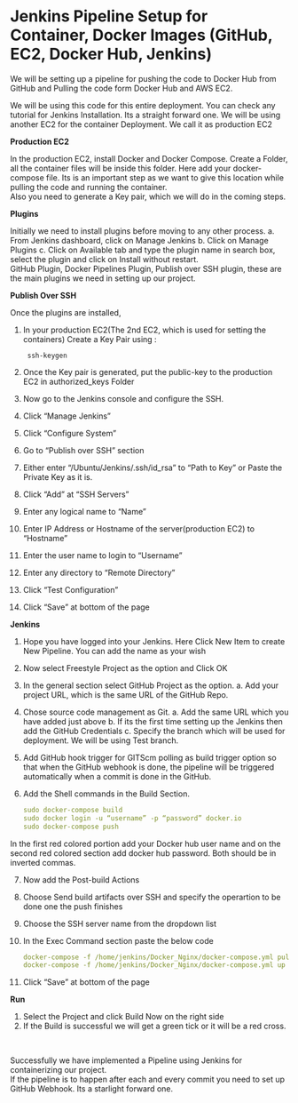 # Jenkins Pipeline Setup for Container, Docker Images (GitHub, EC2, Docker Hub, Jenkins)

We will be setting up a pipeline for pushing the code to Docker Hub from GitHub and Pulling the code form Docker Hub and AWS EC2. <br>

We will be using this code for this entire deployment. You can check any tutorial for Jenkins Installation. Its a straight forward one. We will be using another EC2 for the container Deployment. We call it as production EC2 <br>

**Production EC2**

In the production EC2, install Docker and Docker Compose.
Create a Folder, all the container files will be inside this folder. Here add your docker-compose file. Its is an important step as we want to give this location while pulling the code and running the container. <br>
Also you need to generate a Key pair, which we will do in the coming steps. <br>

**Plugins**

Initially we need to install plugins before moving to any other process.
    a. From Jenkins dashboard, click on Manage Jenkins
    b. Click on Manage Plugins
    c. Click on Available tab and type the plugin name in search box, select the plugin and click on Install without restart. <br>
GitHub Plugin, Docker Pipelines Plugin, Publish over SSH plugin, these are the main plugins we need in setting up our project. <br>

**Publish Over SSH**

Once the plugins are installed,

1. In your production EC2(The 2nd EC2, which is used for setting the containers) Create a Key Pair using :

        ssh-keygen

2. Once the Key pair is generated, put the public-key to the production EC2 in authorized_keys Folder
3. Now go to the Jenkins console and configure the SSH.
4. Click “Manage Jenkins”
5. Click “Configure System”
6. Go to “Publish over SSH” section
7. Either enter “/Ubuntu/Jenkins/.ssh/id_rsa” to “Path to Key” or Paste the Private Key as it is.
8. Click “Add” at “SSH Servers”
9. Enter any logical name to “Name”
10. Enter IP Address or Hostname of the server(production EC2) to “Hostname”
11. Enter the user name to login to “Username”
12. Enter any directory to “Remote Directory”
13. Click “Test Configuration”
14. Click “Save” at bottom of the page

**Jenkins**

1. Hope you have logged into your Jenkins. Here Click New Item to create New Pipeline. You can add the name as your wish
2. Now select Freestyle Project as the option and Click OK
3. In the general section select GitHub Project as the option.
    a. Add your project URL, which is the same URL of the GitHub Repo.
4. Chose source code management as Git.
    a. Add the same URL which you have added just above
    b. If its the first time setting up the Jenkins then add the GitHub Credentials
    c. Specify the branch which will be used for deployment. We will be using Test branch.
5. Add GitHub hook trigger for GITScm polling as build trigger option so that when the GitHub webhook is done, the pipeline will be triggered automatically when a commit is done in the GitHub.
6. Add the Shell commands in the Build Section.

    ```yml
    sudo docker-compose build
    sudo docker login -u “username” -p “password” docker.io
    sudo docker-compose push
    ```

In the first red colored portion add your Docker hub user name and on the second red colored section add docker hub password. Both should be in inverted commas.

7. Now add the Post-build Actions

8. Choose Send build artifacts over SSH and specify the operartion to be done one the push finishes
9. Choose the SSH server name from the dropdown list
10. In the Exec Command section paste the below code
    ```yml
    docker-compose -f /home/jenkins/Docker_Nginx/docker-compose.yml pull
    docker-compose -f /home/jenkins/Docker_Nginx/docker-compose.yml up -d
    ```
11. Click “Save” at bottom of the page

**Run**

1. Select the Project and click Build Now on the right side
2. If the Build is successful we will get a green tick or it will be a red cross.
<br>

Successfully we have implemented a Pipeline using Jenkins for containerizing our project.
<br>
If the pipeline is to happen after each and every commit you need to set up GitHub Webhook. Its a starlight forward one.
